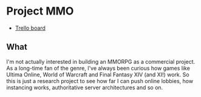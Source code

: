 # Project MMO

* [Trello board](https://trello.com/b/AGe54fgR/project-mmo)

## What

I'm not actually interested in building an MMORPG as a commercial project. As a long-time fan of the genre, I've always been curious how games like Ultima Online, World of Warcraft and Final Fantasy XIV (and XI!) work. So this is just a research project to see how far I can push online lobbies, how instancing works, authoritative server architectures and so on.
